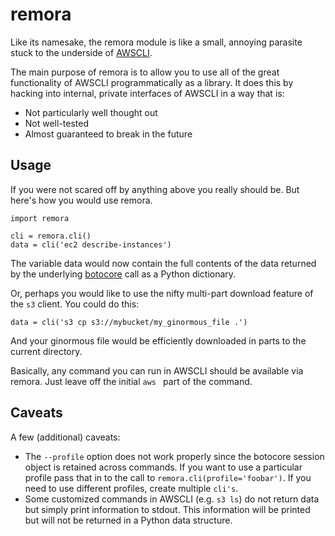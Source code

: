 remora
======

Like its namesake, the remora module is like a small, annoying parasite stuck
to the underside of [AWSCLI](https://aws.amazon.com/cli).

The main purpose of remora is to allow you to use all of the great
functionality of AWSCLI programmatically as a library.  It does this by hacking
into internal, private interfaces of AWSCLI in a way that is:

* Not particularly well thought out
* Not well-tested
* Almost guaranteed to break in the future

Usage
-----

If you were not scared off by anything above you really should be.  But here's
how you would use remora.

    import remora

    cli = remora.cli()
    data = cli('ec2 describe-instances')

The variable data would now contain the full contents of the data returned by
the underlying [botocore](https://github.com/boto/botocore) call as a Python
dictionary.

Or, perhaps you would like to use the nifty multi-part download feature of the
``s3`` client.  You could do this:

    data = cli('s3 cp s3://mybucket/my_ginormous_file .')

And your ginormous file would be efficiently downloaded in parts to the current
directory.

Basically, any command you can run in AWSCLI should be available via remora.
Just leave off the initial ``aws `` part of the command.

Caveats
-------

A few (additional) caveats:

* The ``--profile`` option does not work properly since the botocore session
  object is retained across commands.  If you want to use a particular profile
  pass that in to the call to ``remora.cli(profile='foobar')``.  If you need to
  use different profiles, create multiple ``cli's``.
* Some customized commands in AWSCLI (e.g. ``s3 ls``) do not return data but
  simply print information to stdout.  This information will be printed but
  will not be returned in a Python data structure.
